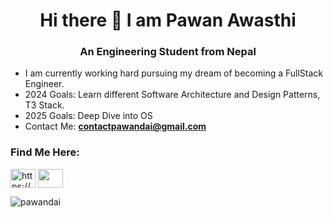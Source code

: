 <h1 align="center">Hi there 👋 I am Pawan Awasthi</h1>
<h3 align="center">An Engineering Student from Nepal</h3>

- I am currently working hard pursuing my dream of becoming a FullStack Engineer.
- 2024 Goals: Learn different Software Architecture and Design Patterns, T3 Stack.
- 2025 Goals: Deep Dive into OS
- Contact Me: **contactpawandai@gmail.com**

<h3 align="left">Find Me Here:</h3>
<a href="https://www.linkedin.com/in/pawan-awasthi-5a1a6b244/" target="blank"><img align="center" src="https://raw.githubusercontent.com/rahuldkjain/github-profile-readme-generator/master/src/images/icons/Social/linked-in-alt.svg" alt="https://www.linkedin.com/in/pawan-awasthi-5a1a6b244/" height="30" width="40" /></a>
<a href="https://www.youtube.com/@pawandai" target="blank"><img align="center" src="https://raw.githubusercontent.com/rahuldkjain/github-profile-readme-generator/master/src/images/icons/Social/youtube.svg" alt="" height="30" width="40" /></a>
<br />
<p><img align="left" src="https://github-readme-stats.vercel.app/api/top-langs?username=pawandai&show_icons=true&locale=en&layout=compact" alt="pawandai" /></p>
